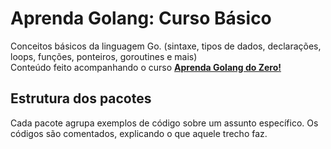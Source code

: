 # Aprenda Golang: Curso Básico

Conceitos básicos da linguagem Go. (sintaxe, tipos de dados, declarações, loops, funções, ponteiros, goroutines e mais)  
Conteúdo feito acompanhando o curso **[Aprenda Golang do Zero!](https://www.udemy.com/course/aprenda-golang-do-zero-desenvolva-uma-aplicacao-completa/?couponCode=LETSLEARNNOWPP)**

## Estrutura dos pacotes

Cada pacote agrupa exemplos de código sobre um assunto específico. Os códigos são comentados, explicando o que aquele trecho faz.
